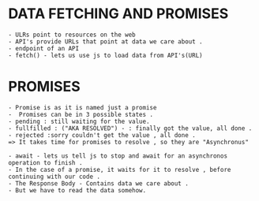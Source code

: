# DATA FETCHING AND PROMISES

    - ULRs point to resources on the web 
    - API's provide URLs that point at data we care about .
    - endpoint of an API 
    - fetch() - lets us use js to load data from API's(URL)
# PROMISES
    - Promise is as it is named just a promise
    -  Promises can be in 3 possible states .
    - pending : still waiting for the value.
    - fullfilled : ("AKA RESOLVED") - : finally got the value, all done .
    - rejected :sorry couldn't get the value , all done .
    => It takes time for promises to resolve , so they are "Asynchronus"

    - await - lets us tell js to stop and await for an asynchronos operation to finish .
    - In the case of a promise, it waits for it to resolve , before continuing with our code .
    - The Response Body - Contains data we care about .
    - But we have to read the data somehow.
    
